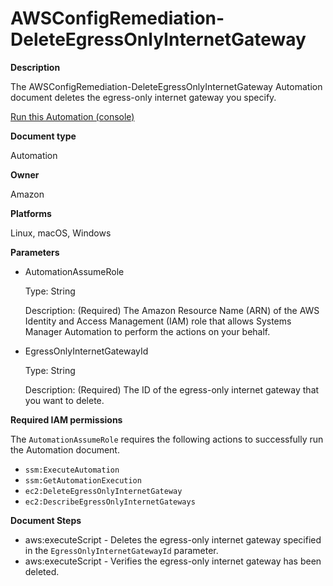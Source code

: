 # AWSConfigRemediation\-DeleteEgressOnlyInternetGateway<a name="automation-aws-delete-egress-igw"></a>

**Description**

The AWSConfigRemediation\-DeleteEgressOnlyInternetGateway Automation document deletes the egress\-only internet gateway you specify\.

[Run this Automation \(console\)](https://console.aws.amazon.com/systems-manager/automation/execute/AWSConfigRemediation-DeleteEgressOnlyInternetGateway)

**Document type**

Automation

**Owner**

Amazon

**Platforms**

Linux, macOS, Windows

**Parameters**
+ AutomationAssumeRole

  Type: String

  Description: \(Required\) The Amazon Resource Name \(ARN\) of the AWS Identity and Access Management \(IAM\) role that allows Systems Manager Automation to perform the actions on your behalf\.
+ EgressOnlyInternetGatewayId

  Type: String

  Description: \(Required\) The ID of the egress\-only internet gateway that you want to delete\.

**Required IAM permissions**

The `AutomationAssumeRole` requires the following actions to successfully run the Automation document\.
+ `ssm:ExecuteAutomation`
+ `ssm:GetAutomationExecution`
+ `ec2:DeleteEgressOnlyInternetGateway`
+ `ec2:DescribeEgressOnlyInternetGateways`

**Document Steps**
+ aws:executeScript \- Deletes the egress\-only internet gateway specified in the `EgressOnlyInternetGatewayId` parameter\.
+ aws:executeScript \- Verifies the egress\-only internet gateway has been deleted\.